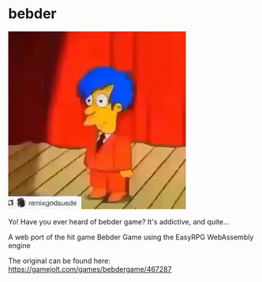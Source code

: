 # bebder
![](https://github.com/Grayforz2468/bebder/blob/efef58bba735e3c4b726e8b562b82b874cf89921/tiktok_bebder_game_7544655939920563487.gif)

Yo! Have you ever heard of bebder game? It's addictive, and quite...


A web port of the hit game Bebder Game using the EasyRPG WebAssembly engine

The original can be found here: https://gamejolt.com/games/bebdergame/467287


